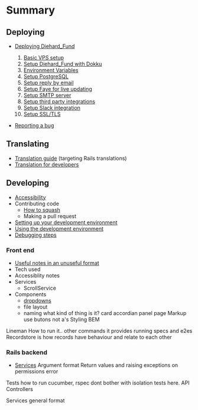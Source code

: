 # Summary

## Deploying
* [Deploying Diehard_Fund](setup_diehard_fund_production.md)
  1. [Basic VPS setup](basic_vps_setup.md)
  2. [Setup Diehard_Fund with Dokku](install_diehard_fund_with_dokku.md)
  3. [Environment Variables](environment_variables.md)
  4. [Setup PostgreSQL](setup_postgresql.md)
  5. [Setup reply by email](setup_reply_by_email.md)
  6. [Setup Faye for live updating](setup_faye.md)
  7. [Setup SMTP server](setup_smtp_server.md)
  8. [Setup third party integrations](setup_diehard_fund_integrations.md)
  9. [Setup Slack integration](setup_slack.md)
  9. [Setup SSL/TLS](setup_ssl.md)

* [Reporting a bug](reporting_a_bug.md)

## Translating
* [Translation guide](translation.md) (targeting Rails translations)
* [Translation for developers](translation_for_developers.md)

## Developing
* [Accessibility](accessibility.md)
* Contributing code
  * [How to squash](how_to_squash.md)
  * Making a pull request
* [Setting up your development environment](setup_development_environment.md)
* [Using the development environment](using_development.md)
* [Debugging steps](debugging.md)

### Front end
  * [Useful notes in an unuseful format](code_guidelines.md)
  * Tech used
  * Accessiblity notes
  * Services
    * ScrollService
  * Components
    * [dropdowns](ui_dropdowns.md)
    * file layout
    * naming
      what kind of thing is it?
        card
        accordian
        panel
        page
    Markup
      use butons not a's
    Styling
      BEM

  Lineman
    How to run it..
    other commands it provides
    running specs and e2es
  Recordstore
    is how records have behaviour and relate to each other

### Rails backend
- [Services](ruby_services.md)
  Argument format
  Return values and raising exceptions on permissions error

Tests
  how to run cucumber, rspec
  dont bother with isolation tests here.
API Controllers

Services
  general format
